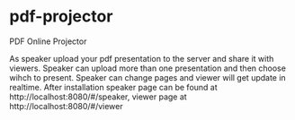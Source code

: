 # pdf-projector
PDF Online Projector

As speaker upload your pdf presentation to the server and share it with viewers. 
Speaker can upload more than one presentation and then choose wihch to present.
Speaker can change pages and viewer will get update in realtime. 
After installation speaker page can be found at http://localhost:8080/#/speaker,
viewer page at http://localhost:8080/#/viewer
